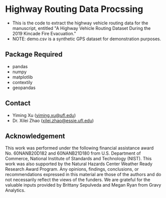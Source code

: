 # Highway Routing Data Procssing
- This is the code to extract the highway vehicle routing data for the manuscript, entitled "A Highway Vehicle Routing Dataset During the 2019 Kincade Fire Evacuation."
- NOTE: demo.csv is a synthetic GPS dataset for demonstration purposes.

## Package Required
- pandas
- numpy
- matplotlib
- contextily
- geopandas

## Contact
- Yiming Xu (yiming.xu@ufl.edu)
- Dr. Xilei Zhao (xilei.zhao@essie.ufl.edu)

## Acknowledgement
This work was performed under the following financial assistance award No. 60NANB20D182 and 60NANB21D180 from U.S. Department of Commerce, National Institute of Standards and Technology (NIST). This work was also supported by the Natural Hazards Center Weather Ready Research Award Program. Any opinions, findings, conclusions, or recommendations expressed in this material are those of the authors and do not necessarily reflect the views of the funders. We are grateful for the valuable inputs provided by Brittany Sepulveda and Megan Ryan from Gravy Analytics.

